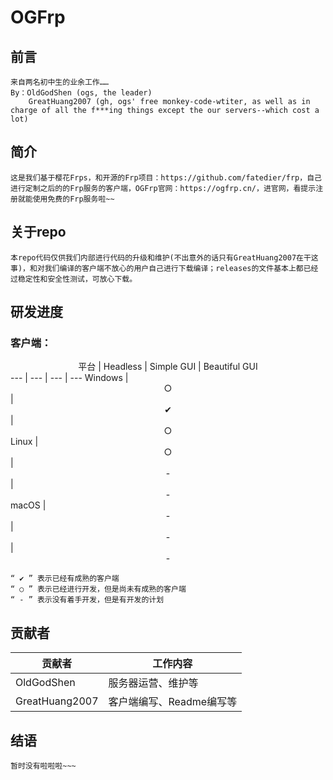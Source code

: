 # OGFrp

## 前言
    来自两名初中生的业余工作……
    By：OldGodShen (ogs, the leader)
        GreatHuang2007 (gh, ogs' free monkey-code-wtiter, as well as in charge of all the f***ing things except the our servers--which cost a lot)

## 简介
    这是我们基于樱花Frps，和开源的Frp项目：https://github.com/fatedier/frp，自己进行定制之后的的Frp服务的客户端，OGFrp官网：https://ogfrp.cn/，进官网，看提示注册就能使用免费的Frp服务啦~~

## 关于repo
    本repo代码仅供我们内部进行代码的升级和维护(不出意外的话只有GreatHuang2007在干这事)，和对我们编译的客户端不放心的用户自己进行下载编译；releases的文件基本上都已经过稳定性和安全性测试，可放心下载。

## 研发进度

### 客户端：

<center>平台 | Headless | Simple GUI | Beautiful GUI</center>
--- | --- | --- | ---
Windows | <center>○</center> | <center>✔</center> | <center>○</center>
Linux | <center>○</center> | <center>-</center> | <center>-</center>
macOS | <center>-</center> | <center>-</center> | <center>-</center>

    “ ✔ ” 表示已经有成熟的客户端
    “ ○ ” 表示已经进行开发，但是尚未有成熟的客户端
    “ - ” 表示没有着手开发，但是有开发的计划

## 贡献者

贡献者 | 工作内容
--- | --- |
OldGodShen | 服务器运营、维护等
GreatHuang2007 | 客户端编写、Readme编写等

## 结语
    暂时没有啦啦啦~~~